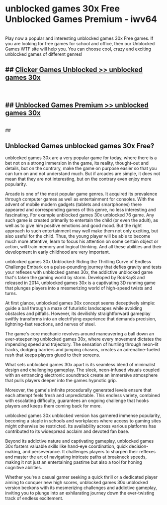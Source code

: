 # unblocked games 30x Free Unblocked Games Premium - iwv64 <br>
<br>
Play now a popular and interesting unblocked games 30x Free games. If you are looking for free games for school and office, then our Unblocked Games WTF site will help you. You can choose cool, crazy and exciting unblocked games of different genres!


## ##  [Clicker Games Unblocked >> unblocked games 30x](http://freeplayer.one?title=unblocked_games_30x&ref=M1)
  <br>

##  ## [Unblocked Games Premium >> unblocked games 30x](http://freeplayer.one?title=unblocked_games_30x&ref=M1)
  <br>
  ##



## Unblocked Games unblocked games 30x Free?

unblocked games 30x are a very popular game for today, where there is a bet not on a strong immersion in the game, its reality, thought-out and details, but on the contrary, make the game on purpose easier so that you can turn on and not understand much. But if arcades are simple, it does not mean that they are not interesting, but on the contrary even enjoy more popularity.

Arcade is one of the most popular game genres. It acquired its prevalence through computer games as well as entertainment for consoles. With the advent of mobile modern gadgets (tablets and smartphones) there appeared and corresponding games of this genre, no less interesting and fascinating. For example unblocked games 30x unblocked 76 game. Any such game is created primarily to entertain the child (or even the adult), as well as to give him positive emotions and good mood. But the right approach to such entertainment may well make them not only exciting, but also useful for the child. Thus, the young player will be able to become much more attentive, learn to focus his attention on some certain object or action, will train memory and logical thinking. And all these abilities and their development in early childhood are very important.

unblocked games 30x Unblocked: Riding the Thrilling Curve of Endless Challenge
Embark on a pulse-pounding journey that defies gravity and tests your reflexes with unblocked games 30x, the addictive unblocked game that's taken the gaming world by storm. Developed by RobKayS and released in 2014, unblocked games 30x is a captivating 3D running game that plunges players into a mesmerizing world of high-speed twists and turns.

At first glance, unblocked games 30x concept seems deceptively simple: guide a ball through a maze of futuristic landscapes while avoiding obstacles and pitfalls. However, its devilishly straightforward gameplay swiftly transforms into an electrifying experience that demands precision, lightning-fast reactions, and nerves of steel.

The game's core mechanic revolves around maneuvering a ball down an ever-steepening unblocked games 30x, where every movement dictates the impending speed and trajectory. The sensation of hurtling through neon-lit tracks, dodging barriers and jumping chasms, creates an adrenaline-fueled rush that keeps players glued to their screens.

What sets unblocked games 30x apart is its seamless blend of minimalist design and challenging gameplay. The sleek, neon-infused visuals coupled with an entrancing electronic soundtrack create an immersive atmosphere that pulls players deeper into the games hypnotic grip.

Moreover, the game's infinite procedurally generated levels ensure that each attempt feels fresh and unpredictable. This endless variety, combined with escalating difficulty, guarantees an ongoing challenge that hooks players and keeps them coming back for more.

unblocked games 30x unblocked version has garnered immense popularity, becoming a staple in schools and workplaces where access to gaming sites might otherwise be restricted. Its availability across various platforms has contributed to its widespread acclaim and devoted fan base.

Beyond its addictive nature and captivating gameplay, unblocked games 30x fosters valuable skills like hand-eye coordination, quick decision-making, and perseverance. It challenges players to sharpen their reflexes and master the art of navigating intricate paths at breakneck speeds, making it not just an entertaining pastime but also a tool for honing cognitive abilities.

Whether you're a casual gamer seeking a quick thrill or a dedicated player aiming to conquer new high scores, unblocked games 30x unblocked version beckons with its mesmerizing challenges and addictive gameplay, inviting you to plunge into an exhilarating journey down the ever-twisting track of endless excitement.